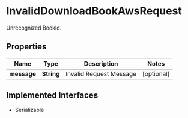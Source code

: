

# InvalidDownloadBookAwsRequest

Unrecognized BookId.

## Properties

Name | Type | Description | Notes
------------ | ------------- | ------------- | -------------
**message** | **String** | Invalid Request Message |  [optional]


## Implemented Interfaces

* Serializable


